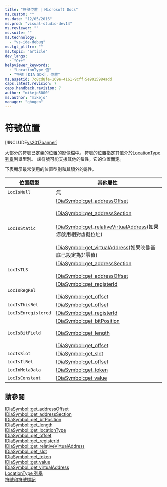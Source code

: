 ```yaml
---
title: "符號位置 | Microsoft Docs"
ms.custom: ""
ms.date: "12/05/2016"
ms.prod: "visual-studio-dev14"
ms.reviewer: ""
ms.suite: ""
ms.technology: 
  - "vs-ide-debug"
ms.tgt_pltfrm: ""
ms.topic: "article"
dev_langs: 
  - "C++"
helpviewer_keywords: 
  - "LocationType 值"
  - "符號 [DIA SDK], 位置"
ms.assetid: 7c8cd8fe-169e-4161-9cff-5e9015984add
caps.latest.revision: 7
caps.handback.revision: 7
author: "mikejo5000"
ms.author: "mikejo"
manager: "ghogen"
---
```

# 符號位置
[!INCLUDE[vs2017banner](../../code-quality/includes/vs2017banner.md)]

大部分的符號已定義的位置的影像檔中。  符號的位置指定其值介於[LocationType 列舉](../../debugger/debug-interface-access/locationtype.md)列舉型別。  該符號可能支援其他的屬性，它的位置而定。  
  
 下表顯示最常使用的位置型別和其額外的屬性。  
  
|位置類型|其他屬性|  
|----------|----------|  
|`LocIsNull`|無|  
|`LocIsStatic`|[IDiaSymbol::get\_addressOffset](../../debugger/debug-interface-access/idiasymbol-get-addressoffset.md)<br /><br /> [IDiaSymbol::get\_addressSection](../../debugger/debug-interface-access/idiasymbol-get-addresssection.md)<br /><br /> [IDiaSymbol::get\_relativeVirtualAddress](../../debugger/debug-interface-access/idiasymbol-get-relativevirtualaddress.md)\(如果您啟用相對虛擬位址\)<br /><br /> [IDiaSymbol::get\_virtualAddress](../../debugger/debug-interface-access/idiasymbol-get-virtualaddress.md)\(如果映像基底已設定為非零值\)|  
|`LocIsTLS`|[IDiaSymbol::get\_addressSection](../../debugger/debug-interface-access/idiasymbol-get-addresssection.md)<br /><br /> [IDiaSymbol::get\_addressOffset](../../debugger/debug-interface-access/idiasymbol-get-addressoffset.md)|  
|`LocIsRegRel`|[IDiaSymbol::get\_registerId](../Topic/IDiaSymbol::get_registerId.md)<br /><br /> [IDiaSymbol::get\_offset](../../debugger/debug-interface-access/idiasymbol-get-offset.md)|  
|`LocIsThisRel`|[IDiaSymbol::get\_offset](../../debugger/debug-interface-access/idiasymbol-get-offset.md)|  
|`LocIsEnregistered`|[IDiaSymbol::get\_registerId](../Topic/IDiaSymbol::get_registerId.md)|  
|`LocIsBitField`|[IDiaSymbol::get\_bitPosition](../../debugger/debug-interface-access/idiasymbol-get-bitposition.md)<br /><br /> [IDiaSymbol::get\_length](../../debugger/debug-interface-access/idiasymbol-get-length.md)<br /><br /> [IDiaSymbol::get\_offset](../../debugger/debug-interface-access/idiasymbol-get-offset.md)|  
|`LocIsSlot`|[IDiaSymbol::get\_slot](../../debugger/debug-interface-access/idiasymbol-get-slot.md)|  
|`LocIsIlRel`|[IDiaSymbol::get\_offset](../../debugger/debug-interface-access/idiasymbol-get-offset.md)|  
|`LocInMetaData`|[IDiaSymbol::get\_token](../../debugger/debug-interface-access/idiasymbol-get-token.md)|  
|`LocIsConstant`|[IDiaSymbol::get\_value](../../debugger/debug-interface-access/idiasymbol-get-value.md)|  
  
## 請參閱  
 [IDiaSymbol::get\_addressOffset](../../debugger/debug-interface-access/idiasymbol-get-addressoffset.md)   
 [IDiaSymbol::get\_addressSection](../../debugger/debug-interface-access/idiasymbol-get-addresssection.md)   
 [IDiaSymbol::get\_bitPosition](../../debugger/debug-interface-access/idiasymbol-get-bitposition.md)   
 [IDiaSymbol::get\_length](../../debugger/debug-interface-access/idiasymbol-get-length.md)   
 [IDiaSymbol::get\_locationType](../Topic/IDiaSymbol::get_locationType.md)   
 [IDiaSymbol::get\_offset](../../debugger/debug-interface-access/idiasymbol-get-offset.md)   
 [IDiaSymbol::get\_registerId](../Topic/IDiaSymbol::get_registerId.md)   
 [IDiaSymbol::get\_relativeVirtualAddress](../../debugger/debug-interface-access/idiasymbol-get-relativevirtualaddress.md)   
 [IDiaSymbol::get\_slot](../../debugger/debug-interface-access/idiasymbol-get-slot.md)   
 [IDiaSymbol::get\_token](../../debugger/debug-interface-access/idiasymbol-get-token.md)   
 [IDiaSymbol::get\_value](../../debugger/debug-interface-access/idiasymbol-get-value.md)   
 [IDiaSymbol::get\_virtualAddress](../../debugger/debug-interface-access/idiasymbol-get-virtualaddress.md)   
 [LocationType 列舉](../../debugger/debug-interface-access/locationtype.md)   
 [符號和符號標記](../../debugger/debug-interface-access/symbols-and-symbol-tags.md)